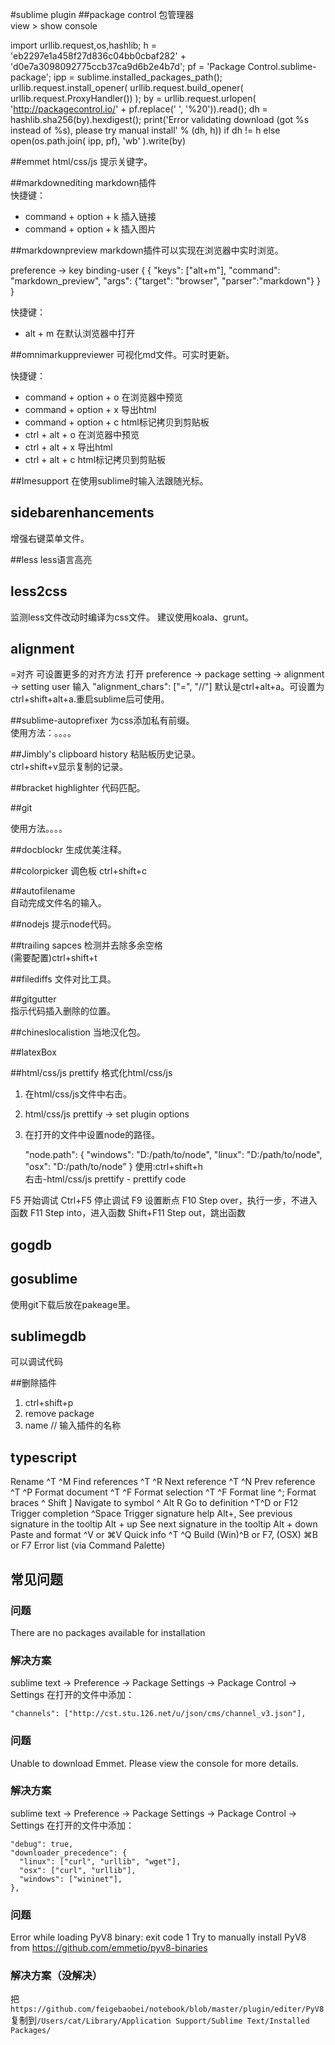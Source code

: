 #sublime plugin
##package control
包管理器  
view > show console  

import urllib.request,os,hashlib; h = 'eb2297e1a458f27d836c04bb0cbaf282' + 'd0e7a3098092775ccb37ca9d6b2e4b7d'; pf = 'Package Control.sublime-package'; ipp = sublime.installed_packages_path(); urllib.request.install_opener( urllib.request.build_opener( urllib.request.ProxyHandler()) ); by = urllib.request.urlopen( 'http://packagecontrol.io/' + pf.replace(' ', '%20')).read(); dh = hashlib.sha256(by).hexdigest(); print('Error validating download (got %s instead of %s), please try manual install' % (dh, h)) if dh != h else open(os.path.join( ipp, pf), 'wb' ).write(by)

##emmet
html/css/js 提示关键字。

##markdownediting
markdown插件  
快捷键： 

- command + option + k 插入链接
- command + option + k 插入图片

##markdownpreview
markdown插件可以实现在浏览器中实时浏览。  

preference -> key binding-user
{
  { "keys": ["alt+m"], "command": "markdown_preview", "args": {"target": "browser", "parser":"markdown"} }
}

快捷键： 

- alt + m 在默认浏览器中打开

##omnimarkuppreviewer
可视化md文件。可实时更新。  

快捷键：  

- command + option + o 在浏览器中预览  
- command + option + x 导出html
- command + option + c html标记拷贝到剪贴板
- ctrl + alt + o 在浏览器中预览  
- ctrl + alt + x 导出html
- ctrl + alt + c html标记拷贝到剪贴板

##Imesupport
在使用sublime时输入法跟随光标。

## sidebarenhancements
增强右键菜单文件。  

##less
less语言高亮  

## less2css
监测less文件改动时编译为css文件。
建议使用koala、grunt。

## alignment 
=对齐
可设置更多的对齐方法
打开 preference -> package setting -> alignment -> setting user
输入 "alignment_chars": ["=", "//"]
默认是ctrl+alt+a。可设置为ctrl+shift+alt+a.重启sublime后可使用。  

##sublime-autoprefixer
为css添加私有前缀。  
使用方法：。。。。  

##Jimbly's clipboard history
粘贴板历史记录。  
ctrl+shift+v显示复制的记录。  

##bracket highlighter
代码匹配。  

##git

使用方法。。。。

##docblockr
生成优美注释。  

##colorpicker
调色板
ctrl+shift+c

##autofilename  
自动完成文件名的输入。  

##nodejs
提示node代码。

##trailing sapces
检测并去除多余空格  
(需要配置)ctrl+shift+t

##filediffs
文件对比工具。  

##gitgutter  
指示代码插入删除的位置。  

##chineslocalistion
当地汉化包。  

##latexBox

##html/css/js prettify
格式化html/css/js  
1. 在html/css/js文件中右击。  
2. html/css/js prettify -> set plugin options  
3. 在打开的文件中设置node的路径。  

    "node.path": {
      "windows": "D:/path/to/node",
      "linux": "D:/path/to/node",
      "osx": "D:/path/to/node"
    }
使用:ctrl+shift+h  
右击-html/css/js prettify - prettify code

F5  开始调试
Ctrl+F5 停止调试
F9  设置断点
F10 Step over，执行一步，不进入函数
F11 Step into，进入函数
Shift+F11 Step out，跳出函数

## gogdb

## gosublime
使用git下载后放在pakeage里。

## sublimegdb
可以调试代码

##删除插件
1. ctrl+shift+p  
2. remove package  
3. name // 输入插件的名称  

## typescript
Rename	^T ^M
Find references	^T ^R
Next reference	^T ^N
Prev reference	^T ^P
Format document	^T ^F
Format selection	^T ^F
Format line	^;
Format braces	^ Shift ]
Navigate to symbol	^ Alt R
Go to definition	^T^D or F12
Trigger completion	^Space
Trigger signature help	Alt+,
See previous signature in the tooltip	Alt + up
See next signature in the tooltip	Alt + down
Paste and format	^V or ⌘V
Quick info	^T ^Q
Build	(Win)^B or F7, (OSX) ⌘B or F7
Error list	(via Command Palette)

## 常见问题

### 问题
There are no packages available for installation
### 解决方案
sublime text -> Preference -> Package Settings -> Package Control -> Settings
在打开的文件中添加：
```
"channels": ["http://cst.stu.126.net/u/json/cms/channel_v3.json"],
```

### 问题
Unable to download Emmet. Please view the console for more details.
### 解决方案
sublime text -> Preference -> Package Settings -> Package Control -> Settings
在打开的文件中添加：
```
"debug": true,
"downloader_precedence": {
  "linux": ["curl", "urllib", "wget"],
  "osx": ["curl", "urllib"],
  "windows": ["wininet"],
},
```

### 问题
Error while loading PyV8 binary: exit code 1 
Try to manually install PyV8 from
https://github.com/emmetio/pyv8-binaries
### 解决方案（没解决）
把`https://github.com/feigebaobei/notebook/blob/master/plugin/editer/PyV8`复制到`/Users/cat/Library/Application Support/Sublime Text/Installed Packages/`


